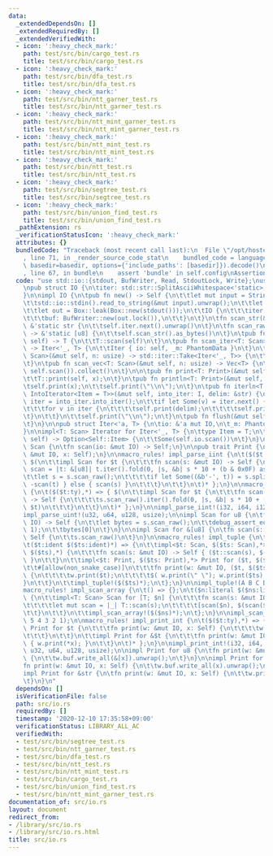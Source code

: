 ```yaml
---
data:
  _extendedDependsOn: []
  _extendedRequiredBy: []
  _extendedVerifiedWith:
  - icon: ':heavy_check_mark:'
    path: test/src/bin/cargo_test.rs
    title: test/src/bin/cargo_test.rs
  - icon: ':heavy_check_mark:'
    path: test/src/bin/dfa_test.rs
    title: test/src/bin/dfa_test.rs
  - icon: ':heavy_check_mark:'
    path: test/src/bin/ntt_garner_test.rs
    title: test/src/bin/ntt_garner_test.rs
  - icon: ':heavy_check_mark:'
    path: test/src/bin/ntt_mint_garner_test.rs
    title: test/src/bin/ntt_mint_garner_test.rs
  - icon: ':heavy_check_mark:'
    path: test/src/bin/ntt_mint_test.rs
    title: test/src/bin/ntt_mint_test.rs
  - icon: ':heavy_check_mark:'
    path: test/src/bin/ntt_test.rs
    title: test/src/bin/ntt_test.rs
  - icon: ':heavy_check_mark:'
    path: test/src/bin/segtree_test.rs
    title: test/src/bin/segtree_test.rs
  - icon: ':heavy_check_mark:'
    path: test/src/bin/union_find_test.rs
    title: test/src/bin/union_find_test.rs
  _pathExtension: rs
  _verificationStatusIcon: ':heavy_check_mark:'
  attributes: {}
  bundledCode: "Traceback (most recent call last):\n  File \"/opt/hostedtoolcache/Python/3.9.0/x64/lib/python3.9/site-packages/onlinejudge_verify/documentation/build.py\"\
    , line 71, in _render_source_code_stat\n    bundled_code = language.bundle(stat.path,\
    \ basedir=basedir, options={'include_paths': [basedir]}).decode()\n  File \"/opt/hostedtoolcache/Python/3.9.0/x64/lib/python3.9/site-packages/onlinejudge_verify/languages/user_defined.py\"\
    , line 67, in bundle\n    assert 'bundle' in self.config\nAssertionError\n"
  code: "use std::io::{stdout, BufWriter, Read, StdoutLock, Write};\nuse std::marker::PhantomData;\n\
    \npub struct IO {\n\titer: std::str::SplitAsciiWhitespace<'static>,\n\tbuf: BufWriter<StdoutLock<'static>>,\n\
    }\n\nimpl IO {\n\tpub fn new() -> Self {\n\t\tlet mut input = String::new();\n\
    \t\tstd::io::stdin().read_to_string(&mut input).unwrap();\n\t\tlet input = Box::leak(input.into_boxed_str());\n\
    \t\tlet out = Box::leak(Box::new(stdout()));\n\t\tIO {\n\t\t\titer: input.split_ascii_whitespace(),\n\
    \t\t\tbuf: BufWriter::new(out.lock()),\n\t\t}\n\t}\n\tfn scan_str(&mut self) ->\
    \ &'static str {\n\t\tself.iter.next().unwrap()\n\t}\n\tfn scan_raw(&mut self)\
    \ -> &'static [u8] {\n\t\tself.scan_str().as_bytes()\n\t}\n\tpub fn scan<T: Scan>(&mut\
    \ self) -> T {\n\t\tT::scan(self)\n\t}\n\tpub fn scan_iter<T: Scan>(&mut self)\
    \ -> Iter<'_, T> {\n\t\tIter { io: self, _m: PhantomData }\n\t}\n\tpub fn scan_n<T:\
    \ Scan>(&mut self, n: usize) -> std::iter::Take<Iter<'_, T>> {\n\t\tself.scan_iter().take(n)\n\
    \t}\n\tpub fn scan_vec<T: Scan>(&mut self, n: usize) -> Vec<T> {\n\t\t(0..n).map(|_|\
    \ self.scan()).collect()\n\t}\n\n\tpub fn print<T: Print>(&mut self, x: T) {\n\
    \t\tT::print(self, x);\n\t}\n\tpub fn println<T: Print>(&mut self, x: T) {\n\t\
    \tself.print(x);\n\t\tself.print(\"\\n\");\n\t}\n\tpub fn iterln<T: Print, I:\
    \ IntoIterator<Item = T>>(&mut self, into_iter: I, delim: &str) {\n\t\tlet mut\
    \ iter = into_iter.into_iter();\n\t\tif let Some(v) = iter.next() {\n\t\t\tself.print(v);\n\
    \t\t\tfor v in iter {\n\t\t\t\tself.print(delim);\n\t\t\t\tself.print(v);\n\t\t\
    \t}\n\t\t}\n\t\tself.print(\"\\n\");\n\t}\n\tpub fn flush(&mut self) {\n\t\tself.buf.flush().unwrap();\n\
    \t}\n}\n\npub struct Iter<'a, T> {\n\tio: &'a mut IO,\n\t_m: PhantomData<T>,\n\
    }\n\nimpl<T: Scan> Iterator for Iter<'_, T> {\n\ttype Item = T;\n\tfn next(&mut\
    \ self) -> Option<Self::Item> {\n\t\tSome(self.io.scan())\n\t}\n}\n\npub trait\
    \ Scan {\n\tfn scan(io: &mut IO) -> Self;\n}\n\npub trait Print {\n\tfn print(w:\
    \ &mut IO, x: Self);\n}\n\nmacro_rules! impl_parse_iint {\n\t($($t:ty),*) => {\
    \ $(\n\t\timpl Scan for $t {\n\t\t\tfn scan(s: &mut IO) -> Self {\n\t\t\t\tlet\
    \ scan = |t: &[u8]| t.iter().fold(0, |s, &b| s * 10 + (b & 0x0F) as $t);\n\t\t\
    \t\tlet s = s.scan_raw();\n\t\t\t\tif let Some((&b'-', t)) = s.split_first() {\
    \ -scan(t) } else { scan(s) }\n\t\t\t}\n\t\t}\n\t)* };\n}\n\nmacro_rules! impl_parse_uint\
    \ {\n\t($($t:ty),*) => { $(\n\t\timpl Scan for $t {\n\t\t\tfn scan(s: &mut IO)\
    \ -> Self {\n\t\t\t\ts.scan_raw().iter().fold(0, |s, &b| s * 10 + (b & 0x0F) as\
    \ $t)\n\t\t\t}\n\t\t}\n\t)* };\n}\n\nimpl_parse_iint!(i32, i64, i128, isize);\n\
    impl_parse_uint!(u32, u64, u128, usize);\n\nimpl Scan for u8 {\n\tfn scan(s: &mut\
    \ IO) -> Self {\n\t\tlet bytes = s.scan_raw();\n\t\tdebug_assert_eq!(bytes.len(),\
    \ 1);\n\t\tbytes[0]\n\t}\n}\n\nimpl Scan for &[u8] {\n\tfn scan(s: &mut IO) ->\
    \ Self {\n\t\ts.scan_raw()\n\t}\n}\n\nmacro_rules! impl_tuple {\n\t() => {};\n\
    \t($t:ident $($ts:ident)*) => {\n\t\timpl<$t: Scan, $($ts: Scan),*> Scan for ($t,\
    \ $($ts),*) {\n\t\t\tfn scan(s: &mut IO) -> Self { ($t::scan(s), $($ts::scan(s)),*)\
    \ }\n\t\t}\n\t\timpl<$t: Print, $($ts: Print),*> Print for ($t, $($ts),*) {\n\t\
    \t\t#[allow(non_snake_case)]\n\t\t\tfn print(w: &mut IO, ($t, $($ts),*): Self)\
    \ {\n\t\t\t\tw.print($t);\n\t\t\t\t$( w.print(\" \"); w.print($ts); )*\n\t\t\t\
    }\n\t\t}\n\t\timpl_tuple!($($ts)*);\n\t};\n}\n\nimpl_tuple!(A B C D E F G);\n\n\
    macro_rules! impl_scan_array {\n\t() => {};\n\t($n:literal $($ns:literal)*) =>\
    \ {\n\t\timpl<T: Scan> Scan for [T; $n] {\n\t\t\tfn scan(s: &mut IO) -> Self {\n\
    \t\t\t\tlet mut scan = |_| T::scan(s);\n\t\t\t\t[scan($n), $(scan($ns)),*]\n\t\
    \t\t}\n\t\t}\n\t\timpl_scan_array!($($ns)*);\n\t};\n}\n\nimpl_scan_array!(7 6\
    \ 5 4 3 2 1);\n\nmacro_rules! impl_print_int {\n\t($($t:ty),*) => { $(\n\t\timpl\
    \ Print for $t {\n\t\t\tfn print(w: &mut IO, x: Self) {\n\t\t\t\tw.buf.write_all(x.to_string().as_bytes()).unwrap();\n\
    \t\t\t}\n\t\t}\n\t\timpl Print for &$t {\n\t\t\tfn print(w: &mut IO, x: Self)\
    \ { w.print(*x); }\n\t\t}\n\t)* };\n}\n\nimpl_print_int!(i32, i64, i128, isize,\
    \ u32, u64, u128, usize);\n\nimpl Print for u8 {\n\tfn print(w: &mut IO, x: Self)\
    \ {\n\t\tw.buf.write_all(&[x]).unwrap();\n\t}\n}\n\nimpl Print for &[u8] {\n\t\
    fn print(w: &mut IO, x: Self) {\n\t\tw.buf.write_all(x).unwrap();\n\t}\n}\n\n\
    impl Print for &str {\n\tfn print(w: &mut IO, x: Self) {\n\t\tw.print(x.as_bytes());\n\
    \t}\n}\n"
  dependsOn: []
  isVerificationFile: false
  path: src/io.rs
  requiredBy: []
  timestamp: '2020-12-10 17:35:58+09:00'
  verificationStatus: LIBRARY_ALL_AC
  verifiedWith:
  - test/src/bin/segtree_test.rs
  - test/src/bin/ntt_garner_test.rs
  - test/src/bin/dfa_test.rs
  - test/src/bin/ntt_test.rs
  - test/src/bin/ntt_mint_test.rs
  - test/src/bin/cargo_test.rs
  - test/src/bin/union_find_test.rs
  - test/src/bin/ntt_mint_garner_test.rs
documentation_of: src/io.rs
layout: document
redirect_from:
- /library/src/io.rs
- /library/src/io.rs.html
title: src/io.rs
---
```


